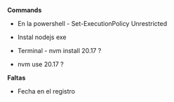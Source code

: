**Commands**
- En la powershell - Set-ExecutionPolicy Unrestricted
- Instal nodejs exe

- Terminal - nvm install 20.17 ?
- nvm use 20.17 ?

**Faltas**
- Fecha en el registro